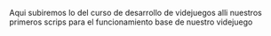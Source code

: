   Aqui subiremos lo del curso de desarrollo de videjuegos alli nuestros primeros scrips para el funcionamiento base de nuestro videjuego
